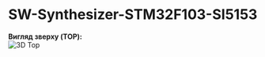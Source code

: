 # SW-Synthesizer-STM32F103-SI5153
**Вигляд зверху (TOP):**  
![3D Top]([https://github.com/Vitech-UA/Lamp_audio_amplifier_6P14P_6N2P/blob/master/MEDIA/2025-07-23_14-13-58.jpg](https://github.com/Vitech-UA/SW-transceiver-controller-HW/blob/main/MEDIA/%D1%81%D0%B8%D0%BD%D1%82%D0%B5%D0%B7%D0%B0%D1%82%D0%BE%D1%80_%D0%B2%D0%B5%D1%80%D1%85%D0%BD%D1%8F_%D1%81%D1%82%D0%BE%D1%80%D0%BE%D0%BD%D0%B0.jpg))
